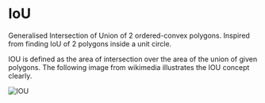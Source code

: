 # IoU

Generalised Intersection of Union of 2 ordered-convex polygons. Inspired from finding IoU of 2 polygons inside a unit circle.

IOU is defined as the area of intersection over the area of the union of given polygons. The following image from wikimedia illustrates the IOU concept clearly.

![IOU](https://upload.wikimedia.org/wikipedia/commons/c/c7/Intersection_over_Union_-_visual_equation.png)


